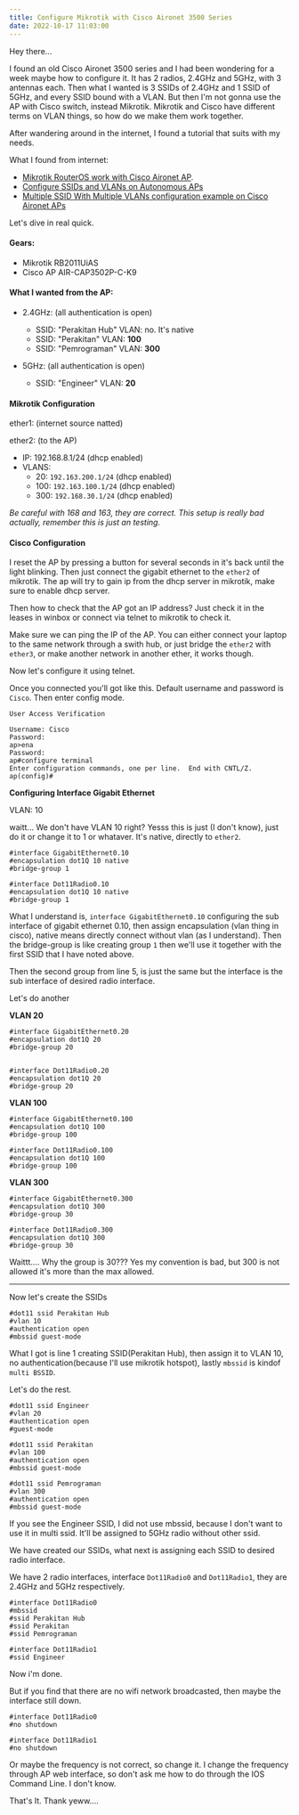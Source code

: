 ```yaml
---
title: Configure Mikrotik with Cisco Aironet 3500 Series
date: 2022-10-17 11:03:00
---
```


Hey there...

I found an old Cisco Aironet 3500 series and I had been wondering for a week maybe how to configure it. It has 2 radios, 2.4GHz and 5GHz, with 3 antennas each.
Then what I wanted is 3 SSIDs of 2.4GHz and 1 SSID of 5GHz, and every SSID bound with
a VLAN. But then I'm not gonna use the AP with Cisco switch, instead Mikrotik. Mikrotik
and Cisco have different terms on VLAN things, so how do we make them work together.

After wandering around in the internet, I found a tutorial that suits with my needs.

What I found from internet:

- [Mikrotik RouterOS work with Cisco Aironet AP](https://www.xfelix.com/2018/05/mikrotik-routeros-work-with-cisco-aironet-ap/).
- [Configure SSIDs and VLANs on Autonomous APs](https://www.cisco.com/c/en/us/support/docs/wireless-mobility/service-set-identifier-ssid/210516-SSIDs-and-VLANs-configuration-on-Autonom.html)
- [Multiple SSID With Multiple VLANs configuration example on Cisco Aironet APs](https://community.cisco.com/t5/wireless-mobility-knowledge-base/multiple-ssid-with-multiple-vlans-configuration-example-on-cisco/ta-p/3118056)

Let's dive in real quick.

#### Gears:

- Mikrotik RB2011UiAS
- Cisco AP AIR-CAP3502P-C-K9

#### What I wanted from the AP:

- 2.4GHz: (all authentication is open)

  - SSID: "Perakitan Hub" VLAN: no. It's native
  - SSID: "Perakitan" VLAN: **100**
  - SSID: "Pemrograman" VLAN: **300**

- 5GHz: (all authentication is open)
  - SSID: "Engineer" VLAN: **20**

#### Mikrotik Configuration

ether1: (internet source natted)

ether2: (to the AP)

- IP: 192.168.8.1/24 (dhcp enabled)
- VLANS:
  - 20: `192.163.200.1/24` (dhcp enabled)
  - 100: `192.163.100.1/24` (dhcp enabled)
  - 300: `192.168.30.1/24` (dhcp enabled)

_Be careful with 168 and 163, they are correct. This setup is really bad actually,
remember this is just an testing._

#### Cisco Configuration

I reset the AP by pressing a button for several seconds in it's back until the light
blinking. Then just connect the gigabit ethernet to the `ether2` of mikrotik. The ap
will try to gain ip from the dhcp server in mikrotik, make sure to enable dhcp server.

Then how to check that the AP got an IP address? Just check it in the leases in winbox
or connect via telnet to mikrotik to check it.

Make sure we can ping the IP of the AP. You can either connect your laptop to the same
network through a swith hub, or just bridge the `ether2` with `ether3`, or make another
network in another ether, it works though.

Now let's configure it using telnet.

Once you connected you'll got like this. Default username and password is `Cisco`.
Then enter config mode.

```
User Access Verification

Username: Cisco
Password:
ap>ena
Password:
ap#configure terminal
Enter configuration commands, one per line.  End with CNTL/Z.
ap(config)#
```

**Configuring Interface Gigabit Ethernet**

VLAN: 10

waitt... We don't have VLAN 10 right? Yesss this is just (I don't know), just do it
or change it to 1 or whataver. It's native, directly to `ether2`.

```
#interface GigabitEthernet0.10
#encapsulation dot1Q 10 native
#bridge-group 1

#interface Dot11Radio0.10
#encapsulation dot1Q 10 native
#bridge-group 1

```

What I understand is, `interface GigabitEthernet0.10` configuring the sub interface
of gigabit ethernet 0.10, then assign encapsulation (vlan thing in cisco), native means
directly connect without vlan (as I understand). Then the bridge-group is like creating
group `1` then we'll use it together with the first SSID that I have noted above.

Then the second group from line 5, is just the same but the interface is the sub interface
of desired radio interface.

Let's do another

**VLAN 20**

```
#interface GigabitEthernet0.20
#encapsulation dot1Q 20
#bridge-group 20


#interface Dot11Radio0.20
#encapsulation dot1Q 20
#bridge-group 20
```

**VLAN 100**

```
#interface GigabitEthernet0.100
#encapsulation dot1Q 100
#bridge-group 100

#interface Dot11Radio0.100
#encapsulation dot1Q 100
#bridge-group 100
```

**VLAN 300**

```
#interface GigabitEthernet0.300
#encapsulation dot1Q 300
#bridge-group 30

#interface Dot11Radio0.300
#encapsulation dot1Q 300
#bridge-group 30
```

Waittt.... Why the group is 30??? Yes my convention is bad, but 300 is not allowed
it's more than the max allowed.

---

Now let's create the SSIDs

```
#dot11 ssid Perakitan Hub
#vlan 10
#authentication open
#mbssid guest-mode
```

What I got is line 1 creating SSID(Perakitan Hub), then assign it to VLAN 10,
no authentication(because I'll use mikrotik hotspot), lastly `mbssid` is kindof
`multi BSSID`.

Let's do the rest.

```
#dot11 ssid Engineer
#vlan 20
#authentication open
#guest-mode

#dot11 ssid Perakitan
#vlan 100
#authentication open
#mbssid guest-mode

#dot11 ssid Pemrograman
#vlan 300
#authentication open
#mbssid guest-mode
```

If you see the Engineer SSID, I did not use mbssid, because I don't want to use
it in multi ssid. It'll be assigned to 5GHz radio without other ssid.

We have created our SSIDs, what next is assigning each SSID to desired radio interface.

We have 2 radio interfaces, interface `Dot11Radio0` and `Dot11Radio1`, they are 2.4GHz and 5GHz
respectively.

```
#interface Dot11Radio0
#mbssid
#ssid Perakitan Hub
#ssid Perakitan
#ssid Pemrograman

#interface Dot11Radio1
#ssid Engineer
```

Now i'm done.

But if you find that there are no wifi network broadcasted, then maybe the interface
still down.

```
#interface Dot11Radio0
#no shutdown

#interface Dot11Radio1
#no shutdown
```

Or maybe the frequency is not correct, so change it. I change the frequency through
AP web interface, so don't ask me how to do through the IOS Command Line. I don't know.

That's It. Thank yeww....
